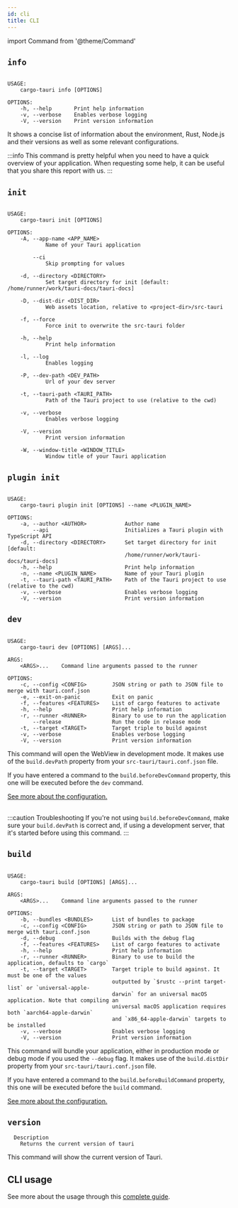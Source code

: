 ```yaml
---
id: cli
title: CLI
---
```


import Command from '@theme/Command'

## `info`

<Command name="info" />

```

USAGE:
    cargo-tauri info [OPTIONS]

OPTIONS:
    -h, --help       Print help information
    -v, --verbose    Enables verbose logging
    -V, --version    Print version information
```

It shows a concise list of information about the environment, Rust, Node.js and their versions as well as some relevant configurations.

:::info
This command is pretty helpful when you need to have a quick overview of your application. When requesting some help, it can be useful that you share this report with us.
:::

## `init`

<Command name="init" />

```

USAGE:
    cargo-tauri init [OPTIONS]

OPTIONS:
    -A, --app-name <APP_NAME>
            Name of your Tauri application

        --ci
            Skip prompting for values

    -d, --directory <DIRECTORY>
            Set target directory for init [default: /home/runner/work/tauri-docs/tauri-docs]

    -D, --dist-dir <DIST_DIR>
            Web assets location, relative to <project-dir>/src-tauri

    -f, --force
            Force init to overwrite the src-tauri folder

    -h, --help
            Print help information

    -l, --log
            Enables logging

    -P, --dev-path <DEV_PATH>
            Url of your dev server

    -t, --tauri-path <TAURI_PATH>
            Path of the Tauri project to use (relative to the cwd)

    -v, --verbose
            Enables verbose logging

    -V, --version
            Print version information

    -W, --window-title <WINDOW_TITLE>
            Window title of your Tauri application
```

## `plugin init`

<Command name="plugin init" />

```

USAGE:
    cargo-tauri plugin init [OPTIONS] --name <PLUGIN_NAME>

OPTIONS:
    -a, --author <AUTHOR>            Author name
        --api                        Initializes a Tauri plugin with TypeScript API
    -d, --directory <DIRECTORY>      Set target directory for init [default:
                                     /home/runner/work/tauri-docs/tauri-docs]
    -h, --help                       Print help information
    -n, --name <PLUGIN_NAME>         Name of your Tauri plugin
    -t, --tauri-path <TAURI_PATH>    Path of the Tauri project to use (relative to the cwd)
    -v, --verbose                    Enables verbose logging
    -V, --version                    Print version information
```

## `dev`

<Command name="dev" />

```

USAGE:
    cargo-tauri dev [OPTIONS] [ARGS]...

ARGS:
    <ARGS>...    Command line arguments passed to the runner

OPTIONS:
    -c, --config <CONFIG>        JSON string or path to JSON file to merge with tauri.conf.json
    -e, --exit-on-panic          Exit on panic
    -f, --features <FEATURES>    List of cargo features to activate
    -h, --help                   Print help information
    -r, --runner <RUNNER>        Binary to use to run the application
        --release                Run the code in release mode
    -t, --target <TARGET>        Target triple to build against
    -v, --verbose                Enables verbose logging
    -V, --version                Print version information
```

This command will open the WebView in development mode. It makes use of the `build.devPath` property from your `src-tauri/tauri.conf.json` file.

If you have entered a command to the `build.beforeDevCommand` property, this one will be executed before the `dev` command.

<a href="/docs/api/config#build">See more about the configuration.</a><br/><br/>

:::caution Troubleshooting
If you're not using `build.beforeDevCommand`, make sure your `build.devPath` is correct and, if using a development server, that it's started before using this command.
:::

## `build`

<Command name="build" />

```

USAGE:
    cargo-tauri build [OPTIONS] [ARGS]...

ARGS:
    <ARGS>...    Command line arguments passed to the runner

OPTIONS:
    -b, --bundles <BUNDLES>      List of bundles to package
    -c, --config <CONFIG>        JSON string or path to JSON file to merge with tauri.conf.json
    -d, --debug                  Builds with the debug flag
    -f, --features <FEATURES>    List of cargo features to activate
    -h, --help                   Print help information
    -r, --runner <RUNNER>        Binary to use to build the application, defaults to `cargo`
    -t, --target <TARGET>        Target triple to build against. It must be one of the values
                                 outputted by `$rustc --print target-list` or `universal-apple-
                                 darwin` for an universal macOS application. Note that compiling an
                                 universal macOS application requires both `aarch64-apple-darwin`
                                 and `x86_64-apple-darwin` targets to be installed
    -v, --verbose                Enables verbose logging
    -V, --version                Print version information
```

This command will bundle your application, either in production mode or debug mode if you used the `--debug` flag. It makes use of the `build.distDir` property from your `src-tauri/tauri.conf.json` file.

If you have entered a command to the `build.beforeBuildCommand` property, this one will be executed before the `build` command.

<a href="/docs/api/config#build">See more about the configuration.</a>

## `version`

<Command name="--version" />

```
  Description
    Returns the current version of tauri
```

This command will show the current version of Tauri.

## CLI usage

See more about the usage through this [complete guide](/docs/development/development-cycle).
